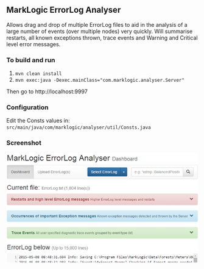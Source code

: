 ## MarkLogic ErrorLog Analyser

Allows drag and drop of multiple ErrorLog files to aid in the analysis of a large number of events (over multiple nodes) very quickly.  Will summarise restarts, all known exceptions thrown, trace events and Warning and Critical level error messages.

### To build and run

1. `mvn clean install`
2. `mvn exec:java -Dexec.mainClass="com.marklogic.analyser.Server"`

Then go to http://localhost:9997

### Configuration

Edit the Consts values in:
`src/main/java/com/marklogic/analyser/util/Consts.java`

### Screenshot
![Alt text](/src/main/resources/images/screenshot.png?raw=true "MarkLogic ErrorLog Analyser")
